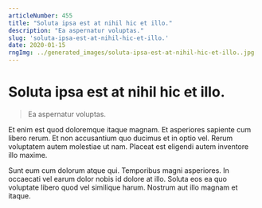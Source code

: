 ```yaml
---
articleNumber: 455
title: "Soluta ipsa est at nihil hic et illo."
description: "Ea aspernatur voluptas."
slug: 'soluta-ipsa-est-at-nihil-hic-et-illo.'
date: 2020-01-15
rngImg: ../generated_images/soluta-ipsa-est-at-nihil-hic-et-illo..jpg
---
```


# Soluta ipsa est at nihil hic et illo.

> Ea aspernatur voluptas.

Et enim est quod doloremque itaque magnam. Et asperiores sapiente cum libero rerum. Et non accusantium quo ducimus et in optio vel. Rerum voluptatem autem molestiae ut nam. Placeat est eligendi autem inventore illo maxime.
 Sunt eum cum dolorum atque qui. Temporibus magni asperiores. In occaecati vel earum dolor nobis id dolore at illo. Soluta eos ea quo voluptate libero quod vel similique harum. Nostrum aut illo magnam et itaque.
